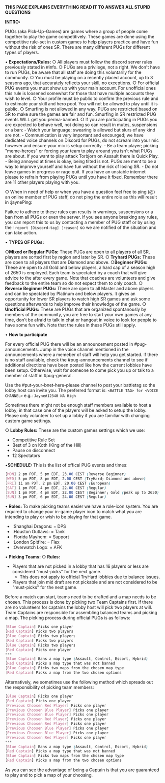**THIS PAGE EXPLAINS EVERYTHING READ IT TO ANSWER ALL STUPID QUESTIONS**

__**INTRO:**__

PUGs (aka Pick-Up-Games) are games where a group of people come together to play the game competitively. These games are done using the competitive rule-set in custom games to help players practice and have fun without the risk of ones SR. There are many different PUGs for different types of players.

• __**Expectations/Rules:**__
  ○ All players must follow the discord server rules previously stated in #info.
  ○ PUGs are a privilege, not a right. We don't have to run PUGs, be aware that all staff are doing this voluntarily for the community.
  ○ You must be playing on a recently placed account, up to 3 seasons ago, that accurately reflects your skill, no exceptions.
  ○ For official PUG events you must show up with your main account. For unofficial ones this rule is loosened somewhat for those that have multiple accounts they wish to level.
  ○ Your profile must be public to confirm the previous rule and to estimate your skill and hero pool. You will not be allowed to play until it is public.
  ○ Smurfing is not allowed in any way. PUGs are restricted based on SR to make sure the games are fair and fun. Smurfing in SR restricted PUG events WILL get you perma-banned.
  ○ If you are participating in PUGs you are expected to behave well, not doing so can result in mutes, suspensions or a ban:
    - Watch your language; swearing is allowed but slurs of any kind are not.
    - Communication is very important and encourged; we have dedicated voice channels on Discord for PUGs, do not scream into your mic however and ensure your mic is setup correctly.
    - Be a team player; picking "meme-heroes" or forcing your team to play around you isn't what PUGs are about. If you want to play attack Torbjorn on Assault there is Quick Play.
    - Being annoyed at times is okay, being tilted is not. PUGs are ment to be a way to improve yourself and have fun without the risk of losing SR.
    - Do not leave games in progress or rage quit. If you have an unstable internet please to refrain from playing PUGs until you have it fixed. Remember there are 11 other players playing with you.

  ○ When in need of help or when you have a question feel free to ping (@) an online member of PUG staff, do not ping the entire role as this will result in :jaynePing:

Failure to adhere to these rules can results in warnings, suspensions or a ban from all PUGs or even the server.
If you see anyone breaking any rules, you can report this to us by contacting a member of PUG staff or by using the `!report [Discord-tag] [reason]` so we are notified of the situation and can take action.

• __**TYPES OF PUGs:**__

○__Mixed or Regular PUGs:__
These PUGs are open to all players of all SR, players are sorted first by region and later by SR.
○ __Tryhard PUGs:__
These are open to all players that are Diamond and above.
○__Beginner PUGs:__
These are open to all Gold and below players, a hard cap of a season high of 2650 is employed. Each team is spectated by a coach that will give advice to the after every game. Note that coaches are volunteers and give feedback to the entire team so do not expect them to only coach.
○ __Reverse Beginner PUGs:__
These are open to all Master and above players and can be spectated by Platinum and below players. It gives an opportunity for lower SR players to watch high SR games and ask some questions afterwards to help improve their knowledge of the game.
○ __Unofficial PUGs:__
These are PUGs that are organized spontanously by members of the community, you are free to start your own games at any time, don't be afraid to talk in chat or hangout in voice to look for people to have some fun with. Note that the rules in these PUGs still apply.

• __**How to participate**__

For every official PUG there will be an announcement posted in #pug-announcements. Jump in the voice channel mentioned in the announcements where a memeber of staff will help you get started. If there is no staff available, check the #pug-announcements channel to see if additional directions have been posted like how the current lobbies have been setup. Otherwise, wait for someone to come pick you up or talk to a member of staff in #pug-general.

Use the #put-your-bnet-here-please channel to post your battletag so the lobby host can invite you. The preferred format is:
`<BATTLE TAG> for <VOICE CHANNEL>`
    e.g.: `Jayne#12340 NA High`

Sometimes there might not be enough staff members available to host a lobby; in that case one of the players will be asked to setup the lobby. Please only volunteer to set up a lobby if you are familiar with changing custom game settings.

○ __Lobby Rules:__
These are the custom games settings which we use:
  - Competitive Rule Set
  - Best of 3 on Koth (King of the Hill)
  - Pause on disconnect
  - 12 Spectators

•__**SCHEDULE:**__
This is the list of offical PUG events and times:

```css
[MON] 2 pm PDT, 5 pm EDT, 23.00 CEST (Reverse Beginner)
[WED] 5 pm PDT, 8 pm EDT, 2.00 CEST (TryHard; Diamond and above)
[FRI] 11 am PDT, 2 pm EDT, 20.00 CEST (European)
[SAT] 1 pm PDT, 4 pm EDT, 22.00 CEST (Regular)
[SUN] 1 pm PDT, 4 pm EDT, 22.00 CEST (Beginner; Gold (peak up to 2650) and below )
[SUN] 3 pm PDT, 6 pm EDT, 24.00 CEST (Regular)
```

• __**Roles:**__
To make picking teams easier we have a role-icon system. You are required to change your in-game player icon to match what you are intending to play or wish to be playing for that game.
- :Shanghai Dragons: = DPS
- :Houston Outlaws: = Tank
- :Florida Mayhem: = Support
- :London Spitfire: = Flex
- :Overwatch Logo: = AFK

• __**Picking Teams:**__
○ __Rules:__
- Players that are not picked in a lobby that has 16 players or less are considered "must-picks" for the next game.
  - This does not apply to official TryHard lobbies due to balance issues.
- Players that join mid draft are not pickable and are not considered to be "must-picks" for the next game.

Before a match can start, teams need to be drafted and a map needs to be chosen. This process is done by picking two Team Captains first. If there are no volunteers for captains the lobby host will pick two players at will. Team Captains are responsible for assembling balanced teams and picking a map. The picking process during official PUGs is as follows:

```css
[Blue Captain] Picks one player
[Red Captain] Picks two players
[Blue Captain] Picks two players
[Red Captain] Picks two players
[Blue Captain] Picks two players
[Red Captain] Picks one player
***
[Blue Captain] Bans a map type (Assault, Control, Escort, Hybrid)
[Red Captain] Picks a map type that was not banned
[Blue Captain] Picks two maps from the chosen map type
[Red Captain] Picks a map from the two chosen options
```

Alternatively, we sometimes use the following method which spreads out the responsibility of picking team members:

```css
[Blue Captain] Picks one player
[Red Captain] Picks one player
[Previous Choosen Red Player] Picks one player
[Previous Choosen Blue Player] Picks one player
[Previous Choosen Blue Player] Picks one player
[Previous Choosen Red Player] Picks one player
[Previous Choosen Red Player] Picks one player
[Previous Choosen Blue Player] Picks one player
[Previous Choosen Blue Player] Picks one player
[Previous Choosen Red Player] Picks one player
***
[Blue Captain] Bans a map type (Assault, Control, Escort, Hybrid)
[Red Captain] Picks a map type that was not banned
[Blue Captain] Picks two maps from the chosen map type
[Red Captain] Picks a map from the two chosen options
```

As you can see the advantage of being a Captain is that you are guaranteed to play and to pick a map of your choosing.
